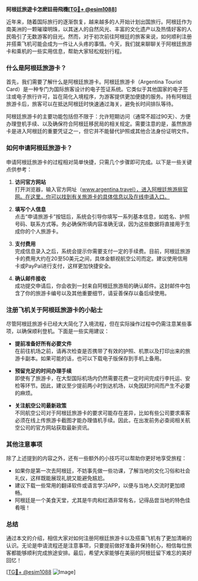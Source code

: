 **阿根廷旅遊卡怎麽註冊飛機[[TG💪+ @esim1088](https://t.me/s/esim1088)]**

近年来，随着国际旅行的逐渐恢复，越来越多的人开始计划出国旅行。阿根廷作为南美洲的一颗璀璨明珠，以其迷人的自然风光、丰富的文化遗产以及热情好客的人民吸引了无数游客的目光。然而，对于初次前往阿根廷的旅客来说，如何顺利注册并搭乘飞机可能会成为一件让人头疼的事情。今天，我们就来聊聊关于阿根廷旅游卡和乘机的一些实用信息，帮助大家轻松规划行程。

### **什么是阿根廷旅游卡？**

首先，我们需要了解什么是阿根廷旅游卡。阿根廷旅游卡（Argentina Tourist Card）是一种专门为国际旅客设计的电子签证系统。它类似于其他国家的电子签注或电子旅行许可，旨在简化入境程序，为游客提供更加便捷的服务。持有阿根廷旅游卡后，旅客可以在抵达阿根廷时快速通过海关，避免长时间排队等待。

阿根廷旅游卡的主要功能包括但不限于：允许短期访问（通常不超过90天）、方便办理登机手续、以及确保符合阿根廷移民局的相关规定。需要注意的是，虽然旅游卡是进入阿根廷的重要凭证之一，但它并不能替代护照或其他合法身份证明文件。

### **如何申请阿根廷旅游卡？**

申请阿根廷旅游卡的过程相对简单快捷，只需几个步骤即可完成。以下是一些关键点供参考：

1. **访问官方网站**  
   打开浏览器，输入官方网址（www.argentina.travel），进入阿根廷旅游局官网。在这里，你可以找到有关旅游卡的具体信息以及在线申请入口。

2. **填写个人信息**  
   点击“申请旅游卡”按钮后，系统会引导你填写一系列基本信息，如姓名、护照号码、联系方式等。务必确保所填内容准确无误，因为这些数据将直接用于生成你的个人旅游卡。

3. **支付费用**  
   完成信息录入之后，系统会提示你需要支付一定的手续费。目前，阿根廷旅游卡的费用大约在20至50美元之间，具体金额视航空公司而定。建议使用信用卡或PayPal进行支付，这样更加快捷安全。

4. **确认邮件接收**  
   成功提交申请后，你会收到一封来自阿根廷旅游局的确认邮件。这封邮件中包含了你的旅游卡编号以及其他重要细节，请妥善保存以备后续使用。

### **注册飞机关于阿根廷旅游卡的小贴士**

尽管阿根廷旅游卡已经大大简化了入境流程，但在实际操作过程中仍需注意某些事项，以确保顺利登机。下面是一些实用建议：

- **提前准备好所有必要文件**  
  在前往机场之前，请再次检查是否携带了有效的护照、机票以及打印出来的旅游卡副本。如果可能的话，也可以下载电子版保存到手机上备用。

- **预留充足的时间办理手续**  
  即使有了旅游卡，在大型国际机场内仍然需要花费一定时间完成行李托运、安检等环节。因此，建议至少提前两小时到达机场，以免因赶时间而产生不必要的麻烦。

- **关注航空公司最新政策**  
  不同航空公司对于阿根廷旅游卡的要求可能存在差异，比如有些公司要求乘客必须在线上传旅游卡截图才能办理值机手续。因此，在出发前务必查阅相关航空公司的官方网站获取最新资讯。

### **其他注意事项**

除了上述提到的内容之外，还有一些额外的小技巧可以帮助你更好地享受旅程：

- 如果你是第一次去阿根廷，不妨事先做一些功课，了解当地的文化习俗和社会礼仪，这样既能展现礼貌又能避免尴尬。
- 建议下载一些常用的翻译软件或语言学习APP，以便与当地人交流时更加顺畅。
- 阿根廷是一个美食天堂，尤其是牛肉和红酒非常有名，记得品尝当地的特色佳肴哦！

### **总结**

通过本文的介绍，相信大家对如何注册阿根廷旅游卡以及搭乘飞机有了更加清晰的认识。无论是申请流程还是注意事项，只要提前做好准备并保持耐心，相信每位旅客都能够顺利完成旅途安排。最后，希望大家能够在美丽的阿根廷留下难忘的美好回忆！

[[TG💪+ @esim1088](https://t.me/s/esim1088) ![Image](https://i.postimg.cc/4NQfJmqS/Snipaste-2025-05-13-00-14-12.png)]